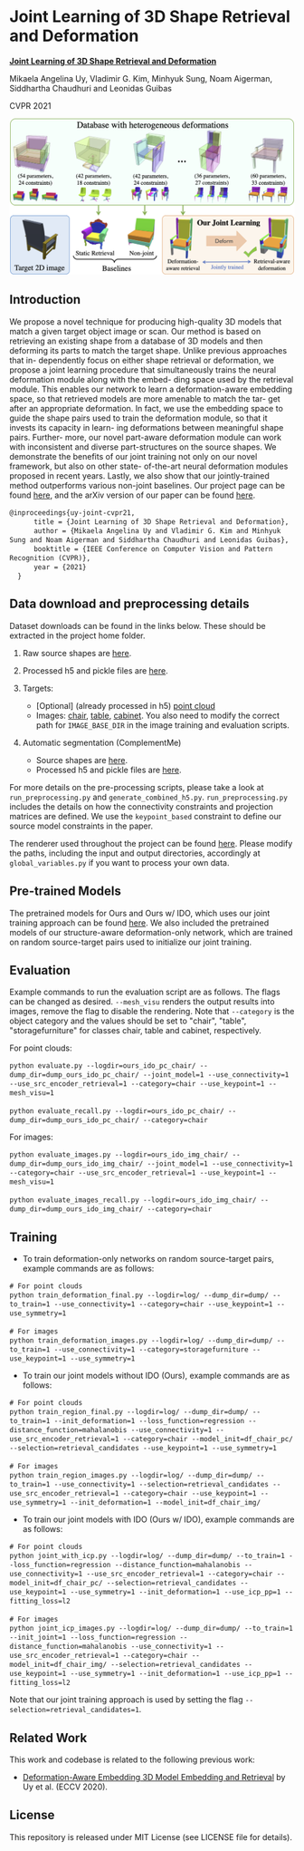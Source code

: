 # Joint Learning of 3D Shape Retrieval and Deformation
**[Joint Learning of 3D Shape Retrieval and Deformation](https://joint-retrieval-deformation.github.io)** 

Mikaela Angelina Uy, Vladimir G. Kim, Minhyuk Sung, Noam Aigerman, Siddhartha Chaudhuri and Leonidas Guibas

CVPR 2021

![pic-network](teaser3.png)

## Introduction
We propose a novel technique for producing high-quality 3D models that match a given target object image or scan. Our method is based on retrieving an existing shape from a database of 3D models and then deforming its parts to match the target shape. Unlike previous approaches that in- dependently focus on either shape retrieval or deformation, we propose a joint learning procedure that simultaneously trains the neural deformation module along with the embed- ding space used by the retrieval module. This enables our network to learn a deformation-aware embedding space, so that retrieved models are more amenable to match the tar- get after an appropriate deformation. In fact, we use the embedding space to guide the shape pairs used to train the deformation module, so that it invests its capacity in learn- ing deformations between meaningful shape pairs. Further- more, our novel part-aware deformation module can work with inconsistent and diverse part-structures on the source shapes. We demonstrate the benefits of our joint training not only on our novel framework, but also on other state- of-the-art neural deformation modules proposed in recent years. Lastly, we also show that our jointly-trained method outperforms various non-joint baselines.  Our project page can be found [here](https://joint-retrieval-deformation.github.io), and the arXiv version of our paper can be found [here](https://arxiv.org/abs/2101.07889).
```
@inproceedings{uy-joint-cvpr21,
      title = {Joint Learning of 3D Shape Retrieval and Deformation},
      author = {Mikaela Angelina Uy and Vladimir G. Kim and Minhyuk Sung and Noam Aigerman and Siddhartha Chaudhuri and Leonidas Guibas},
      booktitle = {IEEE Conference on Computer Vision and Pattern Recognition (CVPR)},
      year = {2021}
  }
```

## Data download and preprocessing details
Dataset downloads can be found in the links below. These should be extracted in the project home folder.
1) Raw source shapes are [here](http://download.cs.stanford.edu/orion/joint_embedding_deformation/data_aabb_constraints_keypoint.tar).

2) Processed h5 and pickle files are [here](http://download.cs.stanford.edu/orion/joint_embedding_deformation/generated_datasplits.tar).

3) Targets:
   * \[Optional] (already processed in h5) [point cloud](http://download.cs.stanford.edu/orion/joint_embedding_deformation/data_aabb_all_models.tar)
   * Images: [chair](http://download.cs.stanford.edu/orion/joint_embedding_deformation/partnet_rgb_masks_chair.tar), [table](http://download.cs.stanford.edu/orion/joint_embedding_deformation/partnet_rgb_masks_table.tar), [cabinet](http://download.cs.stanford.edu/orion/joint_embedding_deformation/partnet_rgb_masks_storagefurniture.tar). You also need to modify the correct path for `IMAGE_BASE_DIR` in the image training and evaluation scripts.

4) Automatic segmentation (ComplementMe) 
    * Source shapes are [here](http://download.cs.stanford.edu/orion/joint_embedding_deformation/data_complementme_final.tar).
    * Processed h5 and pickle files are [here](http://download.cs.stanford.edu/orion/joint_embedding_deformation/generated_datasplits_complementme.tar).

For more details on the pre-processing scripts, please take a look at `run_preprocessing.py` and `generate_combined_h5.py`. `run_preprocessing.py` includes the details on how the connectivity constraints and projection matrices are defined. We use the `keypoint_based` constraint to define our source model constraints in the paper. 

The renderer used throughout the project can be found [here](https://github.com/mhsung/libigl-renderer). Please modify the paths, including the input and output directories, accordingly at `global_variables.py` if you want to process your own data.

## Pre-trained Models
The pretrained models for Ours and Ours w/ IDO, which uses our joint training approach can be found [here](). We also included the pretrained models of our structure-aware deformation-only network, which are trained on random source-target pairs used to initialize our joint training.

## Evaluation
Example commands to run the evaluation script are as follows. The flags can be changed as desired. `--mesh_visu` renders the output results into images, remove the flag to disable the rendering. Note that `--category` is the object category and the values should be set to "chair", "table", "storagefurniture" for classes chair, table and cabinet, respectively.

For point clouds:
```
python evaluate.py --logdir=ours_ido_pc_chair/ --dump_dir=dump_ours_ido_pc_chair/ --joint_model=1 --use_connectivity=1 --use_src_encoder_retrieval=1 --category=chair --use_keypoint=1 --mesh_visu=1

python evaluate_recall.py --logdir=ours_ido_pc_chair/ --dump_dir=dump_ours_ido_pc_chair/ --category=chair
```

For images:
```
python evaluate_images.py --logdir=ours_ido_img_chair/ --dump_dir=dump_ours_ido_img_chair/ --joint_model=1 --use_connectivity=1 --category=chair --use_src_encoder_retrieval=1 --use_keypoint=1 --mesh_visu=1

python evaluate_images_recall.py --logdir=ours_ido_img_chair/ --dump_dir=dump_ours_ido_img_chair/ --category=chair
```

## Training
* To train deformation-only networks on random source-target pairs, example commands are as follows:
```
# For point clouds
python train_deformation_final.py --logdir=log/ --dump_dir=dump/ --to_train=1 --use_connectivity=1 --category=chair --use_keypoint=1 --use_symmetry=1

# For images
python train_deformation_images.py --logdir=log/ --dump_dir=dump/ --to_train=1 --use_connectivity=1 --category=storagefurniture --use_keypoint=1 --use_symmetry=1
```
* To train our joint models without IDO (Ours), example commands are as follows:
```
# For point clouds
python train_region_final.py --logdir=log/ --dump_dir=dump/ --to_train=1 --init_deformation=1 --loss_function=regression --distance_function=mahalanobis --use_connectivity=1 --use_src_encoder_retrieval=1 --category=chair --model_init=df_chair_pc/ --selection=retrieval_candidates --use_keypoint=1 --use_symmetry=1

# For images
python train_region_images.py --logdir=log/ --dump_dir=dump/ --to_train=1 --use_connectivity=1 --selection=retrieval_candidates --use_src_encoder_retrieval=1 --category=chair --use_keypoint=1 --use_symmetry=1 --init_deformation=1 --model_init=df_chair_img/
```
* To train our joint models with IDO (Ours w/ IDO), example commands are as follows:
```
# For point clouds
python joint_with_icp.py --logdir=log/ --dump_dir=dump/ --to_train=1 --loss_function=regression --distance_function=mahalanobis --use_connectivity=1 --use_src_encoder_retrieval=1 --category=chair --model_init=df_chair_pc/ --selection=retrieval_candidates --use_keypoint=1 --use_symmetry=1 --init_deformation=1 --use_icp_pp=1 --fitting_loss=l2

# For images
python joint_icp_images.py --logdir=log/ --dump_dir=dump/ --to_train=1 --init_joint=1 --loss_function=regression --distance_function=mahalanobis --use_connectivity=1 --use_src_encoder_retrieval=1 --category=chair --model_init=df_chair_img/ --selection=retrieval_candidates --use_keypoint=1 --use_symmetry=1 --init_deformation=1 --use_icp_pp=1 --fitting_loss=l2
```
Note that our joint training approach is used by setting the flag `--selection=retrieval_candidates=1`.

## Related Work
This work and codebase is related to the following previous work:
* <a href="https://github.com/mikacuy/deformation_aware_embedding" target="_blank">Deformation-Aware Embedding 3D Model Embedding and Retrieval</a> by Uy et al. (ECCV 2020).

## License
This repository is released under MIT License (see LICENSE file for details).

